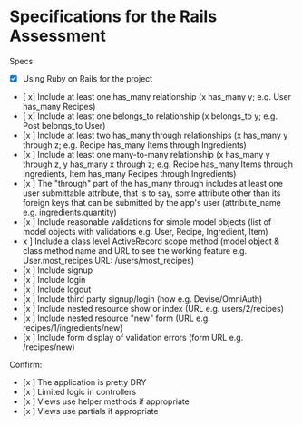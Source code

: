 # Specifications for the Rails Assessment

Specs:
- [x] Using Ruby on Rails for the project
- [ x] Include at least one has_many relationship (x has_many y; e.g. User has_many Recipes) 
- [ x] Include at least one belongs_to relationship (x belongs_to y; e.g. Post belongs_to User)
- [x ] Include at least two has_many through relationships (x has_many y through z; e.g. Recipe has_many Items through Ingredients)
- [x ] Include at least one many-to-many relationship (x has_many y through z, y has_many x through z; e.g. Recipe has_many Items through Ingredients, Item has_many Recipes through Ingredients)
- [x ] The "through" part of the has_many through includes at least one user submittable attribute, that is to say, some attribute other than its foreign keys that can be submitted by the app's user (attribute_name e.g. ingredients.quantity)
- [x ] Include reasonable validations for simple model objects (list of model objects with validations e.g. User, Recipe, Ingredient, Item)
- x ] Include a class level ActiveRecord scope method (model object & class method name and URL to see the working feature e.g. User.most_recipes URL: /users/most_recipes)
- [x ] Include signup
- [x ] Include login
- [x ] Include logout
- [x ] Include third party signup/login (how e.g. Devise/OmniAuth)
- [x ] Include nested resource show or index (URL e.g. users/2/recipes)
- [x ] Include nested resource "new" form (URL e.g. recipes/1/ingredients/new)
- [x ] Include form display of validation errors (form URL e.g. /recipes/new)

Confirm:
- [x ] The application is pretty DRY
- [x ] Limited logic in controllers
- [x ] Views use helper methods if appropriate
- [x ] Views use partials if appropriate